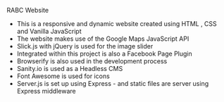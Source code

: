 RABC Website 

- This is a responsive and dynamic website created using HTML , CSS and Vanilla JavaScript 
- The website makes use of the Google Maps JavaScript API 
- Slick.js with jQuery is used for the image slider  
- Integrated within this project is also a Facebook Page Plugin 
- Browserify is also used in the development process 
- Sanity.io is used as a Headless CMS 
- Font Awesome is used for icons 
- Server.js is set up using Express - and static files are server using Express middleware 
